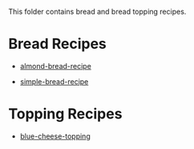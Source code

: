 This folder contains bread and bread topping recipes.

# Bread Recipes

- [almond-bread-recipe](./almond-bread-recipe.md)

- [simple-bread-recipe](./simple-bread-recipe.md)

# Topping Recipes

- [blue-cheese-topping](./blue-cheese-topping.md)

